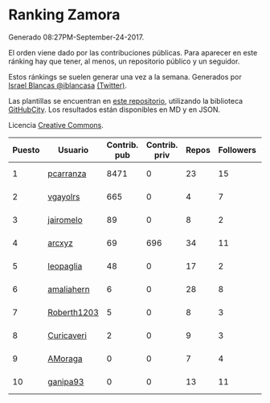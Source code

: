 # Ranking Zamora

Generado 08:27PM-September-24-2017.

El orden viene dado por las contribuciones públicas. Para aparecer en este ránking hay que tener, al menos, un repositorio público y un seguidor.

Estos ránkings se suelen generar una vez a la semana. Generados por [Israel Blancas @iblancasa](https://github.com/iblancasa/) [(Twitter)](https://twitter.com/iblancasa).

Las plantillas se encuentran en [este repositorio](https://github.com/iblancasa/GH-Spanish-Ranking), utilizando la biblioteca [GitHubCity](https://github.com/iblancasa/GitHubCity). Los resultados están disponibles en MD y en JSON.

Licencia [Creative Commons](https://creativecommons.org/licenses/by/4.0/).

| Puesto   |  Usuario  | Contrib. pub | Contrib. priv |Repos| Followers | Desde |  Avatar  |
|----------|-----------|--------------|---------------|-----|-----------|-------|----------|
|1|[pcarranza](https://github.com/pcarranza)|8471|0|23|15|2013-05-22|![pcarranza](https://avatars1.githubusercontent.com/u/4496338)|
|2|[vgayolrs](https://github.com/vgayolrs)|665|0|4|7|2016-03-05|![vgayolrs](https://avatars2.githubusercontent.com/u/17665201)|
|3|[jairomelo](https://github.com/jairomelo)|89|0|8|2|2014-05-19|![jairomelo](https://avatars1.githubusercontent.com/u/7632991)|
|4|[arcxyz](https://github.com/arcxyz)|69|696|34|11|2010-01-18|![arcxyz](https://avatars0.githubusercontent.com/u/185002)|
|5|[leopaglia](https://github.com/leopaglia)|48|0|17|2|2013-04-10|![leopaglia](https://avatars3.githubusercontent.com/u/4120036)|
|6|[amaliahern](https://github.com/amaliahern)|6|0|28|8|2010-06-14|![amaliahern](https://avatars3.githubusercontent.com/u/304761)|
|7|[Roberth1203](https://github.com/Roberth1203)|5|0|8|3|2014-12-31|![Roberth1203](https://avatars0.githubusercontent.com/u/10360581)|
|8|[Curicaveri](https://github.com/Curicaveri)|2|0|9|3|2014-01-06|![Curicaveri](https://avatars3.githubusercontent.com/u/6333993)|
|9|[AMoraga](https://github.com/AMoraga)|0|0|7|4|2010-02-26|![AMoraga](https://avatars0.githubusercontent.com/u/211362)|
|10|[ganipa93](https://github.com/ganipa93)|0|0|13|11|2015-09-03|![ganipa93](https://avatars3.githubusercontent.com/u/14114469)|
